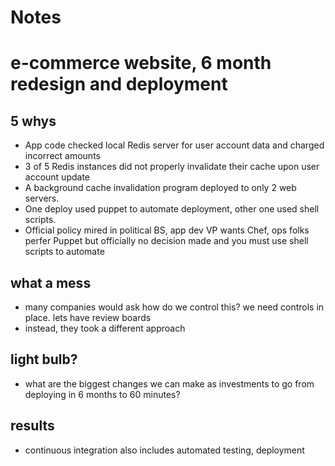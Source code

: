 # Notes

# e-commerce website, 6 month redesign and deployment

## 5 whys
* App code checked local Redis server for
  user account data and charged incorrect amounts
* 3 of 5 Redis instances did not properly invalidate
  their cache upon user account update
* A background cache invalidation program deployed
  to only 2 web servers.
* One deploy used puppet to automate deployment,
  other one used shell scripts.
* Official policy mired in political BS, app dev
  VP wants Chef, ops folks perfer Puppet but officially
  no decision made and you must use shell scripts to
  automate

## what a mess
* many companies would ask how do we control this?
  we need controls in place. lets have review boards
* instead, they took a different approach

## light bulb?
* what are the biggest changes we can make as investments to
  go from deploying in 6 months to 60 minutes? 


## results
* continuous integration also includes automated testing, deployment
